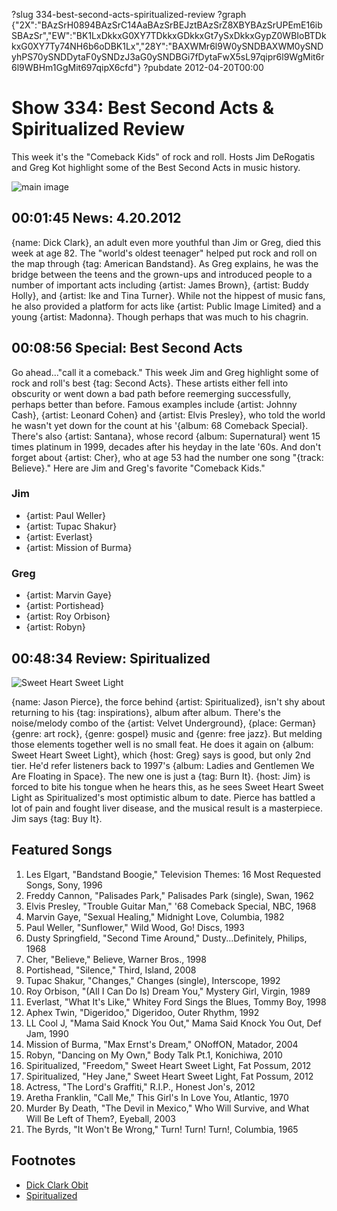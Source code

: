?slug 334-best-second-acts-spiritualized-review
?graph {"2X":"BAzSrH0894BAzSrC14AaBAzSrBEJztBAzSrZ8XBYBAzSrUPEmE16ibSBAzSr","EW":"BK1LxDkkxG0XY7TDkkxGDkkxGt7ySxDkkxGypZ0WBIoBTDkkxG0XY7Ty74NH6b6oDBK1Lx","28Y":"BAXWMr6l9W0ySNDBAXWM0ySNDyhPS70ySNDDytaF0ySNDzJ3aG0ySNDBGi7fDytaFwX5sL97qipr6l9WgMit6r6l9WBHm1GgMit697qipX6cfd"}
?pubdate 2012-04-20T00:00

# Show 334: Best Second Acts & Spiritualized Review
This week it's the "Comeback Kids" of rock and roll. Hosts Jim DeRogatis and Greg Kot highlight some of the Best Second Acts in music history.

![main image](http://static.soundopinions.org/images/2012/secondact.jpg)


## 00:01:45 News: 4.20.2012
{name: Dick Clark}, an adult even more youthful than Jim or Greg, died this week at age 82. The "world's oldest teenager" helped put rock and roll on the map through {tag: American Bandstand}. As Greg explains, he was the bridge between the teens and the grown-ups and introduced people to a number of important acts including {artist: James Brown}, {artist: Buddy Holly}, and {artist: Ike and Tina Turner}. While not the hippest of music fans, he also provided a platform for acts like {artist: Public Image Limited} and a young {artist: Madonna}. Though perhaps that was much to his chagrin.

## 00:08:56 Special: Best Second Acts
Go ahead..."call it a comeback." This week Jim and Greg highlight some of rock and roll's best {tag: Second Acts}. These artists either fell into obscurity or went down a bad path before reemerging successfully, perhaps better than before. Famous examples include {artist: Johnny Cash}, {artist: Leonard Cohen} and {artist: Elvis Presley}, who told the world he wasn't yet down for the count at his '{album: 68 Comeback Special}. There's also {artist: Santana}, whose record {album: Supernatural} went 15 times platinum in 1999, decades after his heyday in the late '60s. And don't forget about {artist: Cher}, who at age 53 had the number one song "{track: Believe}." Here are Jim and Greg's favorite "Comeback Kids."

### Jim
- {artist: Paul Weller}
- {artist: Tupac Shakur}
- {artist: Everlast}
- {artist: Mission of Burma}

### Greg
- {artist: Marvin Gaye}
- {artist: Portishead}
- {artist: Roy Orbison}
- {artist: Robyn}

## 00:48:34 Review: Spiritualized
![Sweet Heart Sweet Light](http://is3.mzstatic.com/image/thumb/Music111/v4/79/78/2f/79782fea-5352-4bee-14e9-92394aa4e5e7/source/600x600bb.jpg "459702/1185725844")

{name: Jason Pierce}, the force behind {artist: Spiritualized}, isn't shy about returning to his {tag: inspirations}, album after album. There's the noise/melody combo of the {artist: Velvet Underground}, {place: German} {genre: art rock}, {genre: gospel} music and {genre: free jazz}. But melding those elements together well is no small feat. He does it again on {album: Sweet Heart Sweet Light}, which {host: Greg} says is good, but only 2nd tier. He'd refer listeners back to 1997's {album: Ladies and Gentlemen We Are Floating in Space}. The new one is just a {tag: Burn It}. {host: Jim} is forced to bite his tongue when he hears this, as he sees Sweet Heart Sweet Light as Spiritualized's most optimistic album to date. Pierce has battled a lot of pain and fought liver disease, and the musical result is a masterpiece. Jim says {tag: Buy It}.


## Featured Songs
1. Les Elgart, "Bandstand Boogie," Television Themes: 16 Most Requested Songs, Sony, 1996
2. Freddy Cannon, "Palisades Park," Palisades Park (single), Swan, 1962
3. Elvis Presley, "Trouble Guitar Man," '68 Comeback Special, NBC, 1968
4. Marvin Gaye, "Sexual Healing," Midnight Love, Columbia, 1982
5. Paul Weller, "Sunflower," Wild Wood, Go! Discs, 1993
6. Dusty Springfield, "Second Time Around," Dusty...Definitely, Philips, 1968
7. Cher, "Believe," Believe, Warner Bros., 1998
8. Portishead, "Silence," Third, Island, 2008
9. Tupac Shakur, "Changes," Changes (single), Interscope, 1992
10. Roy Orbison, "(All I Can Do Is) Dream You," Mystery Girl, Virgin, 1989
11. Everlast, "What It's Like," Whitey Ford Sings the Blues, Tommy Boy, 1998
12. Aphex Twin, "Digeridoo," Digeridoo, Outer Rhythm, 1992
13. LL Cool J, "Mama Said Knock You Out," Mama Said Knock You Out, Def Jam, 1990
14. Mission of Burma, "Max Ernst's Dream," ONoffON, Matador, 2004
15. Robyn, "Dancing on My Own," Body Talk Pt.1, Konichiwa, 2010
16. Spiritualized, "Freedom," Sweet Heart Sweet Light, Fat Possum, 2012
17. Spiritualized, "Hey Jane," Sweet Heart Sweet Light, Fat Possum, 2012
18. Actress, "The Lord's Graffiti," R.I.P., Honest Jon's, 2012
19. Aretha Franklin, "Call Me," This Girl's In Love You, Atlantic, 1970
20. Murder By Death, "The Devil in Mexico," Who Will Survive, and What Will Be Left of Them?, Eyeball, 2003
21. The Byrds, "It Won't Be Wrong," Turn! Turn! Turn!, Columbia, 1965

## Footnotes
- [Dick Clark Obit](http://www.nytimes.com/2012/04/19/arts/television/dick-clark-tv-host-and-icon-of-new-years-eve-is-dead-at-82.html)
- [Spiritualized](http://www.allmusic.com/artist/spiritualized-mn0000746731)

